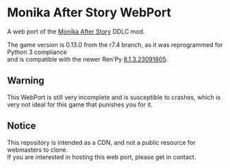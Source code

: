 # Monika After Story WebPort
A web port of the [Monika After Story](https://github.com/Monika-After-Story/MonikaModDev/tree/r7.4) DDLC mod.

The game version is 0.13.0 from the r7.4 branch, as it was reprogrammed for Python 3 compliance<br>and is compatible with the newer Ren'Py [8.1.3.23091805](https://www.renpy.org/release/8.1.3).<br>

## Warning
This WebPort is still very incomplete and is susceptible to crashes, which is very not ideal for this game that punishes you for it.

## Notice
This repository is intended as a CDN, and not a public resource for webmasters to clone.<br>
If you are interested in hosting this web port, please get in contact.

